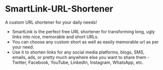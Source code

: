 # SmartLink-URL-Shortener
A custom URL shortener for your daily needs!

- SmartLink is the perfect free URL shortener for transforming long, ugly links into nice, memorable and short URLs. 
- You can choose any custom short as well as easily memorable url as per your need.
- Use it to shorten links for any social media platforms, blogs, SMS, emails, ads, or pretty much anywhere else you want to share them - Twitter, Facebook, YouTube, LinkedIn, Instagram, WhatsApp, etc.

